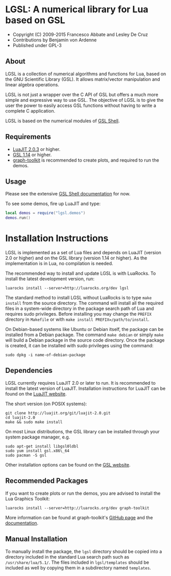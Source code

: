 # LGSL: A numerical library for Lua based on GSL

* Copyright (C) 2009-2015 Francesco Abbate and Lesley De Cruz
* Contributions by Benjamin von Ardenne
* Published under GPL-3

## About

LGSL is a collection of numerical algorithms and functions for Lua, based on
the GNU Scientific Library (GSL). It allows matrix/vector manipulation and
linear algebra operations.

LGSL is not just a wrapper over the C API of GSL but offers a much more simple
and expressive way to use GSL. The objective of LGSL is to give the user the
power to easily access GSL functions without having to write a complete C
application.

LGSL is based on the numerical modules of [GSL
Shell](http://www.nongnu.org/gsl-shell/).

## Requirements

* [LuaJIT 2.0.3](http://luajit.org) or higher.
* [GSL 1.14](http://www.gnu.org/software/gsl/) or higher.
* [graph-toolkit](http://github.com/franko/graph-toolkit) is recommended to
  create plots, and required to run the demos.

## Usage

Please see the extensive [GSL Shell
documentation](http://www.nongnu.org/gsl-shell/doc/index.html) for now.

To see some demos, fire up LuaJIT and type:

``` lua
local demos = require("lgsl.demos")
demos.run()
```

# Installation Instructions

LGSL is implemented as a set of Lua files and depends on LuaJIT (version 2.0 or
higher) and on the GSL library (version 1.14 or higher).  As the implementation
is in Lua, no compilation is needed.

The recommended way to install and update LGSL is with LuaRocks. To install the
latest development version, run:

```
luarocks install --server=http://luarocks.org/dev lgsl 
```

The standard method to install LGSL without LuaRocks is to type `make install`
from the source directory.  The command will install all the required files in
a system-wide directory in the package search path of Lua and requires sudo
privileges.  Before installing you may change the `PREFIX` directory in
`Makefile` or with `make install PREFIX=/path/to/install`.

On Debian-based systems like Ubuntu or Debian itself, the package can be
installed from a Debian package.  The command `make debian` or simply `make`
will build a Debian package in the source code directory.  Once the package is
created, it can be installed with sudo privileges using the command:

```
sudo dpkg -i name-of-debian-package
```

## Dependencies

LGSL currently requires LuaJIT 2.0 or later to run. It is recommended to
install the latest version of LuaJIT. Installation instructions for LuaJIT can
be found on the [LuaJIT website](http://luajit.org/install.html).

The short version (on POSIX systems):

```
git clone http://luajit.org/git/luajit-2.0.git
cd luajit-2.0
make && sudo make install
```

On most Linux distributions, the GSL library can be installed through your
system package manager, e.g.

```
sudo apt-get install libgsl0ldbl
sudo yum install gsl.x86\_64
sudo pacman -S gsl
```

Other installation options can be found on the [GSL
website](http://www.gnu.org/software/gsl/).

## Recommended Packages

If you want to create plots or run the demos, you are advised to install the
Lua Graphics Toolkit:

```
luarocks install --server=http://luarocks.org/dev graph-toolkit
```

More information can be found at graph-toolkit's [GitHub
page](https://github.com/franko/graph-toolkit) and the
[documentation](http://franko.github.io/graph-toolkit).

## Manual Installation

To manually install the package, the `lgsl` directory should be copied into a
directory included in the standard Lua search path such as `/usr/share/lua/5.1/`.
The files included in `lgsl/templates` should be included as well by copying them
in a subdirectory named `templates`.

